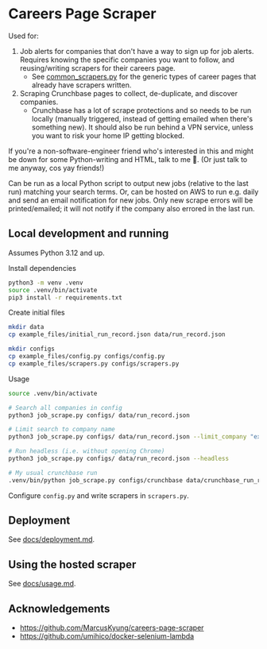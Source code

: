 # Careers Page Scraper

Used for:
1. Job alerts for companies that don't have a way to sign up for job alerts. Requires knowing the specific companies you want to follow, and reusing/writing scrapers for their careers page.
   * See [common_scrapers.py](common_scrapers.py) for the generic types of career pages that already have scrapers written.
2. Scraping Crunchbase pages to collect, de-duplicate, and discover companies.
   * Crunchbase has a lot of scrape protections and so needs to be run locally (manually triggered, instead of getting emailed when there's something new). It should also be run behind a VPN service, unless you want to risk your home IP getting blocked.

If you're a non-software-engineer friend who's interested in this and might be down for some Python-writing and HTML, talk to me 🙂. (Or just talk to me anyway, cos yay friends!)

Can be run as a local Python script to output new jobs (relative to the last run) matching your search terms. Or, can be hosted on AWS to run e.g. daily and send an email notification for new jobs. Only new scrape errors will be printed/emailed; it will not notify if the company also errored in the last run.


## Local development and running

Assumes Python 3.12 and up.

Install dependencies
```sh
python3 -m venv .venv
source .venv/bin/activate
pip3 install -r requirements.txt
```

Create initial files
```sh
mkdir data
cp example_files/initial_run_record.json data/run_record.json

mkdir configs
cp example_files/config.py configs/config.py
cp example_files/scrapers.py configs/scrapers.py
```

Usage
```sh
source .venv/bin/activate

# Search all companies in config
python3 job_scrape.py configs/ data/run_record.json

# Limit search to company name
python3 job_scrape.py configs/ data/run_record.json --limit_company "example company name"

# Run headless (i.e. without opening Chrome)
python3 job_scrape.py configs/ data/run_record.json --headless

# My usual crunchbase run
.venv/bin/python job_scrape.py configs/crunchbase data/crunchbase_run_record.json --backup_run_record
```

Configure `config.py` and write scrapers in `scrapers.py`.

## Deployment

See [docs/deployment.md](docs/deployment.md).

## Using the hosted scraper

See [docs/usage.md](docs/usage.md).

## Acknowledgements

- https://github.com/MarcusKyung/careers-page-scraper
- https://github.com/umihico/docker-selenium-lambda
